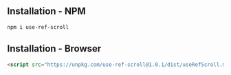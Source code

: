 ## Installation - NPM

```sh
npm i use-ref-scroll
```

## Installation - Browser

```html
<script src="https://unpkg.com/use-ref-scroll@1.0.1/dist/useRefScroll.min.js"></script>
```
